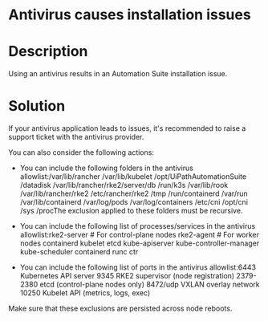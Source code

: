 ﻿# Antivirus causes installation issues

# Description

Using an antivirus results in an Automation Suite installation issue.

# Solution

If your antivirus application leads to issues, it's recommended to raise a support ticket with the antivirus provider.

You can also consider the following actions:

* You can include the following folders in the antivirus allowlist:/var/lib/rancher /var/lib/kubelet /opt/UiPathAutomationSuite /datadisk /var/lib/rancher/rke2/server/db /run/k3s /var/lib/rook /var/lib/rancher/rke2 /etc/rancher/rke2 /tmp /run/containerd /var/run /var/lib/containerd /var/log/pods /var/log/containers /etc/cni /opt/cni /sys /procThe exclusion applied to these folders must be recursive.

* You can include the following list of processes/services in the antivirus allowlist:rke2-server # For control-plane nodes rke2-agent # For worker nodes containerd kubelet etcd kube-apiserver kube-controller-manager kube-scheduler containerd runc ctr

* You can include the following list of ports in the antivirus allowlist:6443 Kubernetes API server 9345 RKE2 supervisor (node registration) 2379-2380 etcd (control-plane nodes only) 8472/udp VXLAN overlay network 10250 Kubelet API (metrics, logs, exec)

Make sure that these exclusions are persisted across node reboots.
